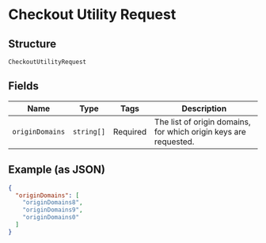 
# Checkout Utility Request

## Structure

`CheckoutUtilityRequest`

## Fields

| Name | Type | Tags | Description |
|  --- | --- | --- | --- |
| `originDomains` | `string[]` | Required | The list of origin domains, for which origin keys are requested. |

## Example (as JSON)

```json
{
  "originDomains": [
    "originDomains8",
    "originDomains9",
    "originDomains0"
  ]
}
```

